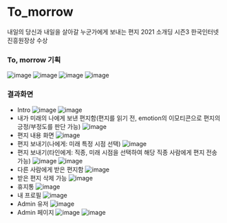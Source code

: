 # To_morrow
내일의 당신과 내일을 살아갈 누군가에게 보내는 편지
2021 소개딩 시즌3 한국인터넷진흥원장상 수상

### To, morrow 기획
![image](https://user-images.githubusercontent.com/74848401/162601167-a96cd493-a715-4ed1-adca-832000d2728f.png)
![image](https://user-images.githubusercontent.com/74848401/162601173-3b9abd44-a15d-42cc-b683-72c583563c2d.png)
![image](https://user-images.githubusercontent.com/74848401/162601176-1554b909-ac5f-4989-b18f-b380cec1a3a4.png)
![image](https://user-images.githubusercontent.com/74848401/162601536-0650a0f5-5ca0-4818-a0ea-1d025f3d6c22.png)


### 결과화면
- Intro
![image](https://user-images.githubusercontent.com/74848401/162601196-1d88b0d2-1df8-4661-8ead-f5cd2de8dfc0.png)
![image](https://user-images.githubusercontent.com/74848401/162601230-b687c0c8-ad66-4742-abc2-a4b0c39bbed0.png)
- 내가 미래의 나에게 보낸 편지함(편지를 읽기 전, emotion의 이모티콘으로 편지의 긍정/부정도를 판단 가능)
![image](https://user-images.githubusercontent.com/74848401/162601240-e8255457-43ef-4f3b-a024-ebe983ee5cbe.png)
- 편지 내용 화면
![image](https://user-images.githubusercontent.com/74848401/162601291-20f29726-328d-49e0-bf0f-e108120fe0ac.png)
- 편지 보내기(나에게: 미래 특정 시점 선택)
![image](https://user-images.githubusercontent.com/74848401/162601427-5c8c38f7-41be-46ba-9bdb-0ecdb86ee26b.png)
- 편지 보내기(타인에게: 직종, 미래 시점을 선택하여 해당 직종 사람에게 편지 전송 가능)
![image](https://user-images.githubusercontent.com/74848401/162601304-6fea8337-5dbd-4931-a7fe-1c9d1edc3584.png)
![image](https://user-images.githubusercontent.com/74848401/162601327-5a6e0864-a07e-495e-a6d3-548af3f23070.png)
- 다른 사람에게 받은 편지함
![image](https://user-images.githubusercontent.com/74848401/162601338-ae7c8fff-c8f4-41c6-ba1a-3b786d27805c.png)
- 받은 편지 삭제 가능
![image](https://user-images.githubusercontent.com/74848401/162601360-cf384f77-e5da-4b98-84a5-f4f357afb0c4.png)
- 휴지통
![image](https://user-images.githubusercontent.com/74848401/162601368-1cb1a706-635d-4357-93ce-b29a9c748c8a.png)
- 내 프로필
![image](https://user-images.githubusercontent.com/74848401/162601445-9b484b3b-9413-4f67-9369-958a17b0652f.png)
- Admin 유저
![image](https://user-images.githubusercontent.com/74848401/162601483-a2ef9bc1-1b25-42ea-9084-5035408e5703.png)
- Admin 페이지
![image](https://user-images.githubusercontent.com/74848401/162601495-be4f633d-1479-4768-b4d9-3afebb938b1b.png)
![image](https://user-images.githubusercontent.com/74848401/162601510-88e12581-1c8f-46e5-8074-1df405426367.png)
